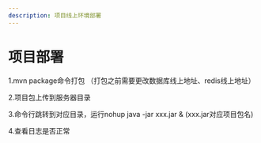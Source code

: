 ```yaml
---
description: 项目线上环境部署
---
```


# 项目部署

1.mvn package命令打包 （打包之前需要更改数据库线上地址、redis线上地址）

2.项目包上传到服务器目录

3.命令行跳转到对应目录，运行nohup java -jar xxx.jar &  \(xxx.jar对应项目包名\)

4.查看日志是否正常

